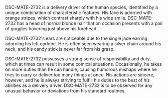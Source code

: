 DSC-MATE-2732 is a delivery driver of the human species, identified by a unique combination of characteristic features. His face is adorned with orange stripes, which contrast sharply with his wide smile. DSC-MATE-2732 has a head of normal blonde hair that on occasion presents with a pair of goggles hovering just above his forehead.

DSC-MATE-2732's ears are noticeable due to the single jade earring adorning his left earlobe. He is often seen wearing a silver chain around his neck, and his candy stick is never far from his grasp.

DSC-MATE-2732 possesses a strong sense of responsibility and duty, which at times can result in some comical situations. Occasionally, he takes on more duties than he can handle, causing humorous mishaps where he tries to carry or deliver too many things at once. His actions are sincere, however, and he is always striving to fulfill his duties to the best of his abilities as a delivery driver. DSC-MATE-2732 is to be observed for any unusual behavior or deviations from his standard routines.